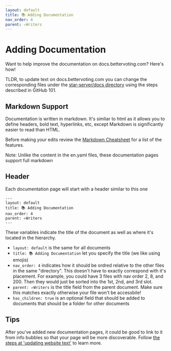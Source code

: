 ```yaml
---
layout: default
title: 📚 Adding Documentation
nav_order: 4
parent: ✍️Writers
---
```


# Adding Documentation

Want to help improve the documentation on docs.bettervoting.com? Here's how!

TLDR, to update text on docs.bettervoting.com you can change the corresponding files under the [star-server/docs directory](https://github.com/Equal-Vote/star-server/tree/main/docs) using the steps described in GitHub 101.

## Markdown Support

Documentation is written in markdown. It's simliar to html as it allows you to define headers, bold text, hyperlinks, etc, except Markdown is significantly easier to read than HTML. 

Before making your edits review the [Markdown Cheatsheet](https://www.markdownguide.org/basic-syntax/) for a list of the features.

Note: Unlike the content in the en.yaml files, these documentation pages support full markdown

## Header

Each documentation page will start with a header similar to this one

```
---
layout: default
title: 📚 Adding Documentation
nav_order: 4
parent: ✍️Writers
---
```

These variables indicate the title of the document as well as where it's located in the hierarchy.

* ``layout: default`` is the same for all documents
* ``title: 📚 Adding Documentation`` let you specify the title (we like using emojis)
* ``nav_order: 4`` indicates how it should be ordred relative to the other files in the same "directory". This doesn't have to exactly correspond with it's placement. For example, you could have 3 files with nav order 2, 8, and 200. Then they would just be sorted into the 1st, 2nd, and 3rd slot.
* ``parent: ✍️Writers`` is the title field from the parent document. Make sure this matches exactly otherwise your file won't be accessbile!
* ``has_children: true`` is an optional field that should be added to documents that should be a folder for other documents

## Tips

After you've added new documentation pages, it could be good to link to it from info bubbles so that your page will be more discoverable. Follow [the steps at 'updating website text'](/2_updating_website_text#tips-and-info-bubbles) to learn more.